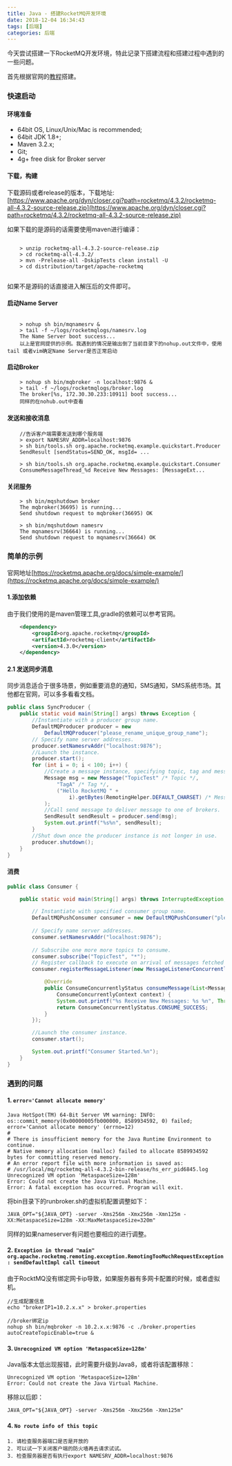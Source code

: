 ```yaml
---
title: Java - 搭建RocketMQ开发环境
date: 2018-12-04 16:34:43
tags: [后端]
categories: 后端
---
```


今天尝试搭建一下RocketMQ开发环境，特此记录下搭建流程和搭建过程中遇到的一些问题。

首先根据官网的[教程](https://rocketmq.apache.org/docs/quick-start/)搭建。

### 快速启动

#### 环境准备

- 64bit OS, Linux/Unix/Mac is recommended;
- 64bit JDK 1.8+;
- Maven 3.2.x;
- Git;
- 4g+ free disk for Broker server

#### 下载，构建

下载源码或者release的版本，下载地址: [https://www.apache.org/dyn/closer.cgi?path=rocketmq/4.3.2/rocketmq-all-4.3.2-source-release.zip](https://www.apache.org/dyn/closer.cgi?path=rocketmq/4.3.2/rocketmq-all-4.3.2-source-release.zip)

如果下载的是源码的话需要使用maven进行编译：

```shell
	  
	> unzip rocketmq-all-4.3.2-source-release.zip
	> cd rocketmq-all-4.3.2/
	> mvn -Prelease-all -DskipTests clean install -U
	> cd distribution/target/apache-rocketmq
  
```

如果不是源码的话直接进入解压后的文件即可。

#### 启动Name Server

```shell

	> nohup sh bin/mqnamesrv &
	> tail -f ~/logs/rocketmqlogs/namesrv.log
	The Name Server boot success...
	以上是官网提供的示例。我遇到的情况是输出倒了当前目录下的nohup.out文件中，使用tail 或者vim确定Name Server是否正常启动
```

#### 启动Broker

```shell
	> nohup sh bin/mqbroker -n localhost:9876 &
	> tail -f ~/logs/rocketmqlogs/broker.log 
	The broker[%s, 172.30.30.233:10911] boot success...
	同样的在nohub.out中查看
```

#### 发送和接收消息

```shell
	//告诉客户端需要发送到哪个服务端
	> export NAMESRV_ADDR=localhost:9876
	> sh bin/tools.sh org.apache.rocketmq.example.quickstart.Producer
	SendResult [sendStatus=SEND_OK, msgId= ...
	
	> sh bin/tools.sh org.apache.rocketmq.example.quickstart.Consumer
	ConsumeMessageThread_%d Receive New Messages: [MessageExt...
```

#### 关闭服务

```shell
	> sh bin/mqshutdown broker
	The mqbroker(36695) is running...
	Send shutdown request to mqbroker(36695) OK
	
	> sh bin/mqshutdown namesrv
	The mqnamesrv(36664) is running...
	Send shutdown request to mqnamesrv(36664) OK

```

### 简单的示例

官网地址[https://rocketmq.apache.org/docs/simple-example/](https://rocketmq.apache.org/docs/simple-example/)

#### 1.添加依赖

由于我们使用的是maven管理工具,gradle的依赖可以参考官网。

```xml
	<dependency>
	    <groupId>org.apache.rocketmq</groupId>
	    <artifactId>rocketmq-client</artifactId>
	    <version>4.3.0</version>
	</dependency>
```

#### 2.1 发送同步消息

同步消息适合于很多场景，例如重要消息的通知，SMS通知，SMS系统市场。其他都在官网，可以多多看看文档。

```java
public class SyncProducer {
    public static void main(String[] args) throws Exception {
        //Instantiate with a producer group name.
        DefaultMQProducer producer = new
            DefaultMQProducer("please_rename_unique_group_name");
        // Specify name server addresses.
        producer.setNamesrvAddr("localhost:9876");
        //Launch the instance.
        producer.start();
        for (int i = 0; i < 100; i++) {
            //Create a message instance, specifying topic, tag and message body.
            Message msg = new Message("TopicTest" /* Topic */,
                "TagA" /* Tag */,
                ("Hello RocketMQ " +
                    i).getBytes(RemotingHelper.DEFAULT_CHARSET) /* Message body */
            );
            //Call send message to deliver message to one of brokers.
            SendResult sendResult = producer.send(msg);
            System.out.printf("%s%n", sendResult);
        }
        //Shut down once the producer instance is not longer in use.
        producer.shutdown();
    }
}
```

#### 消费

```java
public class Consumer {

    public static void main(String[] args) throws InterruptedException, MQClientException {

        // Instantiate with specified consumer group name.
        DefaultMQPushConsumer consumer = new DefaultMQPushConsumer("please_rename_unique_group_name");
         
        // Specify name server addresses.
        consumer.setNamesrvAddr("localhost:9876");
        
        // Subscribe one more more topics to consume.
        consumer.subscribe("TopicTest", "*");
        // Register callback to execute on arrival of messages fetched from brokers.
        consumer.registerMessageListener(new MessageListenerConcurrently() {

            @Override
            public ConsumeConcurrentlyStatus consumeMessage(List<MessageExt> msgs,
                ConsumeConcurrentlyContext context) {
                System.out.printf("%s Receive New Messages: %s %n", Thread.currentThread().getName(), msgs);
                return ConsumeConcurrentlyStatus.CONSUME_SUCCESS;
            }
        });

        //Launch the consumer instance.
        consumer.start();

        System.out.printf("Consumer Started.%n");
    }
}
```

### 遇到的问题


#### 1. `error='Cannot allocate memory'`

```shell
Java HotSpot(TM) 64-Bit Server VM warning: INFO: os::commit_memory(0x00000005fb000000, 8589934592, 0) failed; error='Cannot allocate memory' (errno=12)
#
# There is insufficient memory for the Java Runtime Environment to continue.
# Native memory allocation (malloc) failed to allocate 8589934592 bytes for committing reserved memory.
# An error report file with more information is saved as:
# /usr/local/mq/rocketmq-all-4.3.2-bin-release/hs_err_pid6845.log
Unrecognized VM option 'MetaspaceSize=128m'
Error: Could not create the Java Virtual Machine.
Error: A fatal exception has occurred. Program will exit.
```

将bin目录下的runbroker.sh的虚拟机配置调整如下：

```shell
JAVA_OPT="${JAVA_OPT} -server -Xms256m -Xmx256m -Xmn125m -XX:MetaspaceSize=128m -XX:MaxMetaspaceSize=320m"
```

同样的如果nameserver有问题也要相应的进行调整。

#### 2. `Exception in thread "main" org.apache.rocketmq.remoting.exception.RemotingTooMuchRequestException: sendDefaultImpl call timeout`

由于RocktMQ没有绑定网卡ip导致，如果服务器有多网卡配置的时候，或者虚拟机。
```shell
//生成配置信息
echo "brokerIP1=10.2.x.x" > broker.properties

//broker绑定ip
nohup sh bin/mqbroker -n 10.2.x.x:9876 -c ./broker.properties autoCreateTopicEnable=true &
```

#### 3. `Unrecognized VM option 'MetaspaceSize=128m'`

Java版本太低出现报错，此时需要升级到Java8，或者将该配置移除：

```shell
Unrecognized VM option 'MetaspaceSize=128m'
Error: Could not create the Java Virtual Machine.
```

移除以后即：

```shell
JAVA_OPT="${JAVA_OPT} -server -Xms256m -Xmx256m -Xmn125m"
```

#### 4. `No route info of this topic`
    1. 请检查服务器端口是否是开放的
    2. 可以试一下关闭客户端的防火墙再去请求试试。
    3. 检查服务器是否有执行export NAMESRV_ADDR=localhost:9876